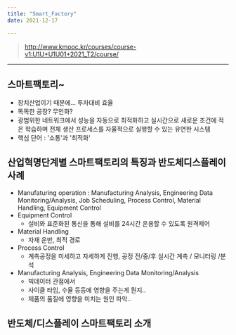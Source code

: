 ```yaml
---
title: "Smart_Factory"
date: 2021-12-17

---
```



> http://www.kmooc.kr/courses/course-v1:U1U+U1U01+2021_T2/course/  

---------------------------------------  
## 스마트팩토리~
  - 장치산업이기 때문에... 투자대비 효율
  - 똑똑한 공장? 무인화?
  - 광범위한 네트워크에서 성능을 자동으로 최적화하고 실시간으로 새로운 조건에 적은 학습하며 전체 생산 프로세스를 자율적으로 실행할 수 있는 유연한 시스템
  - 핵심 단어 : '소통'과 '최적화'

## 산업혁명단계별 스마트팩토리의 특징과 반도체디스플레이 사례
  - Manufaturing operation : Manufacturing Analysis, Engineering Data Monitoring/Analysis, Job Scheduling, Process Control, Material Handling, Equipment Control
  - Equipment Control
    - 설비와 표준화된 통신을 통해 설비를 24시간 운용할 수 있도록 원격제어
  - Material Handling
    - 자재 운반, 최적 경로
  - Process Control
    - 계측공정을 미세하고 자세하게 진행, 공정 전/중/후  실시간 계측 / 모니터링 /분석
  - Manufacturing Analysis, Engineering Data Monitoring/Analysis
    - 빅데이터 관점에서 
    - 사이클 타임, 수율 등등에 영향을 주는게 뭔지..
    - 제품의 품질에 영향을 미치는 원인 파악..

## 반도체/디스플레이 스마트팩토리 소개


